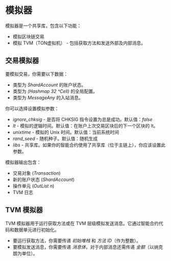 # 模拟器

模拟器是一个共享库，包含以下功能：
- 模拟区块链交易
- 模拟 TVM（TON虚拟机） - 包括获取方法和发送外部及内部消息。

## 交易模拟器

要模拟交易，你需要以下数据：

- 类型为 *ShardAccount* 的账户状态。
- 类型为 *(Hashmap 32 ^Cell)* 的全局配置。
- 类型为 *MessageAny* 的入站消息。

你可以选择设置模拟参数：
- *ignore_chksig* - 是否将 CHKSIG 指令设置为总是成功。默认值：*false*
- *lt* - 模拟的逻辑时间。默认值：在账户上次交易区块后的下一个区块的 lt。
- *unixtime* - 模拟的 Unix 时间。默认值：当前系统时间
- *rand_seed* - 随机种子。默认值：随机生成
- *libs* - 共享库。如果你的智能合约使用了共享库（位于主链上），你应该设置此参数。

模拟器输出包含：
- 交易对象 (*Transaction*)
- 新的账户状态 (*ShardAccount*)
- 操作单元 (*OutList n*)
- TVM 日志

## TVM 模拟器

TVM 模拟器用于运行获取方法或在 TVM 层级模拟发送消息。它通过智能合约代码和数据单元进行初始化。
- 要运行获取方法，你需要传递 *初始堆栈* 和 *方法 ID*（作为整数）。
- 要模拟发送消息，你需要传递 *消息体*，对于内部消息还需传递 *金额*（以纳克朗为单位）。
